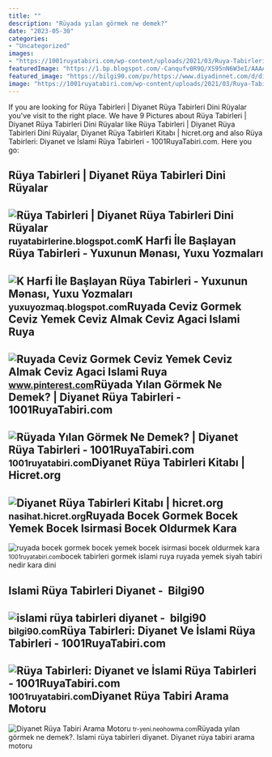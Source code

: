 ```yaml
---
title: ""
description: "Rüyada yılan görmek ne demek?"
date: "2023-05-30"
categories:
- "Uncategorized"
images:
- "https://1001ruyatabiri.com/wp-content/uploads/2021/03/Ruya-Tabirleri-Diyanet-ve-islami-Ruya-Tabirler-ne-demek-nasil-gorulur-neden-goruluri.jpg"
featuredImage: "https://1.bp.blogspot.com/-Canqufv0R9Q/XS95nN6W3eI/AAAAAAAAAIs/yvD6p5DMf-Y4OYQIeaFV1oVsejUE8W31QCPcBGAYYCw/w1200-h630-p-k-no-nu/lucid-ru-yalar.jpg"
featured_image: "https://bilgi90.com/pv/https://www.diyadinnet.com/d/diyadinnet-agri-doguanadolunun-haber-sitesi.png"
image: "https://1001ruyatabiri.com/wp-content/uploads/2021/03/Ruya-Tabirleri-Diyanet-ve-islami-Ruya-Tabirler-ne-demek-nasil-gorulur-neden-goruluri.jpg"
---
```


If you are looking for Rüya Tabirleri | Diyanet Rüya Tabirleri Dini Rüyalar you've visit to the right place. We have 9 Pictures about Rüya Tabirleri | Diyanet Rüya Tabirleri Dini Rüyalar like Rüya Tabirleri | Diyanet Rüya Tabirleri Dini Rüyalar, Diyanet Rüya Tabirleri Kitabı | hicret.org and also Rüya Tabirleri: Diyanet ve İslami Rüya Tabirleri - 1001RuyaTabiri.com. Here you go:

Rüya Tabirleri | Diyanet Rüya Tabirleri Dini Rüyalar
----------------------------------------------------

 ![Rüya Tabirleri | Diyanet Rüya Tabirleri Dini Rüyalar](https://1.bp.blogspot.com/-Canqufv0R9Q/XS95nN6W3eI/AAAAAAAAAIs/yvD6p5DMf-Y4OYQIeaFV1oVsejUE8W31QCPcBGAYYCw/w1200-h630-p-k-no-nu/lucid-ru-yalar.jpg) <small>ruyatabirlerine.blogspot.com</small>K Harfi İle Başlayan Rüya Tabirleri - Yuxunun Mənası, Yuxu Yozmaları
--------------------------------------------------------------------

 ![K Harfi İle Başlayan Rüya Tabirleri - Yuxunun Mənası, Yuxu Yozmaları](https://blogger.googleusercontent.com/img/b/R29vZ2xl/AVvXsEg6ahGyT4ZH7RgSRl-NEuM1XqME58FNdoIiP8N8PnAOkzaqNIvvBANRqBtja0DAcKtqnkzO93O5EO43TMkzcjT2nRBLTtCVjXGePXcQosfRF36Hi3NnBE0BN7yyOqc8iy3ux9hY7A3EGm8JX3GEj8luuk7AmN140h0d3LEMcUjCz_ga5MGUP5s-BehL/s461/Hərfllər.png) <small>yuxuyozmaq.blogspot.com</small>Ruyada Ceviz Gormek Ceviz Yemek Ceviz Almak Ceviz Agaci Islami Ruya
-------------------------------------------------------------------

 ![Ruyada Ceviz Gormek Ceviz Yemek Ceviz Almak Ceviz Agaci Islami Ruya](https://i.pinimg.com/736x/43/7a/a8/437aa850cdf0e35e394178003579d953.jpg) <small>www.pinterest.com</small>Rüyada Yılan Görmek Ne Demek? | Diyanet Rüya Tabirleri - 1001RuyaTabiri.com
---------------------------------------------------------------------------

 ![Rüyada Yılan Görmek Ne Demek? | Diyanet Rüya Tabirleri - 1001RuyaTabiri.com](https://1001ruyatabiri.com/wp-content/uploads/2019/06/Ruyada-yilan-Gormek-Ne-Demek-Diyanet-Ruya-Tabirleri-dini-islami-diyanet-ruya-tabirleri-sozlugu-ansiklopedisi.jpg) <small>1001ruyatabiri.com</small>Diyanet Rüya Tabirleri Kitabı | Hicret.org
------------------------------------------

 ![Diyanet Rüya Tabirleri Kitabı | hicret.org](https://dinler.firaz.net/files/diyanet-ruya-tabirleri.jpg) <small>nasihat.hicret.org</small>Ruyada Bocek Gormek Bocek Yemek Bocek Isirmasi Bocek Oldurmek Kara
------------------------------------------------------------------

 ![ruyada bocek gormek bocek yemek bocek isirmasi bocek oldurmek kara](https://1001ruyatabiri.com/wp-content/uploads/2017/12/ruyada-bocek-gormek-bocek-yemek-bocek-isirmasi-bocek-oldurmek-kara-siyah-bocek-islami-ruya-tabirleri-dini-diyanet-tabiri-nedir.jpg) <small>1001ruyatabiri.com</small>bocek tabirleri gormek islami ruya ruyada yemek siyah tabiri nedir kara dini

Islami Rüya Tabirleri Diyanet - ️ Bilgi90
-----------------------------------------

 ![islami rüya tabirleri diyanet - ️ bilgi90](https://bilgi90.com/pv/https://www.diyadinnet.com/d/diyadinnet-agri-doguanadolunun-haber-sitesi.png) <small>bilgi90.com</small>Rüya Tabirleri: Diyanet Ve İslami Rüya Tabirleri - 1001RuyaTabiri.com
---------------------------------------------------------------------

 ![Rüya Tabirleri: Diyanet ve İslami Rüya Tabirleri - 1001RuyaTabiri.com](https://1001ruyatabiri.com/wp-content/uploads/2021/03/Ruya-Tabirleri-Diyanet-ve-islami-Ruya-Tabirler-ne-demek-nasil-gorulur-neden-goruluri.jpg) <small>1001ruyatabiri.com</small>Diyanet Rüya Tabiri Arama Motoru
--------------------------------

 ![Diyanet Rüya Tabiri Arama Motoru](https://i.ytimg.com/vi/ed9IgNEq8CI/maxresdefault.jpg) <small>tr-yeni.neohowma.com</small>Rüyada yılan görmek ne demek?. Islami rüya tabirleri diyanet. Diyanet rüya tabiri arama motoru
